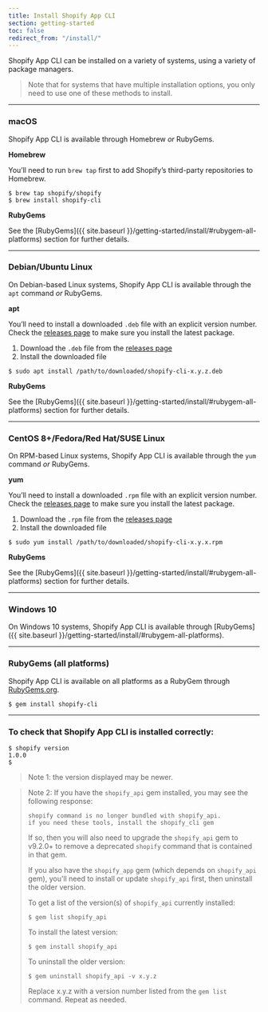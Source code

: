 ```yaml
---
title: Install Shopify App CLI
section: getting-started
toc: false
redirect_from: "/install/"
---
```


Shopify App CLI can be installed on a variety of systems, using a variety of package managers.
> Note that for systems that have multiple installation options, you only need to use one of these methods to install.

---
### macOS

Shopify App CLI is available through Homebrew _or_ RubyGems.

**Homebrew**

You’ll need to run `brew tap` first to add Shopify’s third-party repositories to Homebrew.

```console
$ brew tap shopify/shopify
$ brew install shopify-cli
```

**RubyGems**

See the [RubyGems]({{ site.baseurl }}/getting-started/install/#rubygem-all-platforms) section for further details.

---

### Debian/Ubuntu Linux

On Debian-based Linux systems, Shopify App CLI is available through the `apt` command _or_ RubyGems.

**apt**

You’ll need to install a downloaded `.deb` file with an explicit version number. Check the [releases page](https://github.com/Shopify/shopify-app-cli/releases) to make sure you install the latest package.

1. Download the `.deb` file from the [releases page](https://github.com/Shopify/shopify-app-cli/releases)
1. Install the downloaded file
```console
$ sudo apt install /path/to/downloaded/shopify-cli-x.y.z.deb
```

**RubyGems**

See the [RubyGems]({{ site.baseurl }}/getting-started/install/#rubygem-all-platforms) section for further details.

---

### CentOS 8+/Fedora/Red Hat/SUSE Linux

On RPM-based Linux systems, Shopify App CLI is available through the `yum` command _or_ RubyGems.

**yum**

You’ll need to install a downloaded `.rpm` file with an explicit version number. Check the [releases page](https://github.com/Shopify/shopify-app-cli/releases) to make sure you install the latest package.

1. Download the `.rpm` file from the [releases page](https://github.com/Shopify/shopify-app-cli/releases)
1. Install the downloaded file
```console
$ sudo yum install /path/to/downloaded/shopify-cli-x.y.x.rpm
```

**RubyGems**

See the [RubyGems]({{ site.baseurl }}/getting-started/install/#rubygem-all-platforms) section for further details.

---

### Windows 10

On Windows 10 systems, Shopify App CLI is available through [RubyGems]({{ site.baseurl }}/getting-started/install/#rubygem-all-platforms).

---

### RubyGems (all platforms)

Shopify App CLI is available on all platforms as a RubyGem through [RubyGems.org](https://rubygems.org/).

```console
$ gem install shopify-cli
```

---

### To check that Shopify App CLI is installed correctly:

```console
$ shopify version
1.0.0
$
```

> Note 1: the version displayed may be newer.

> Note 2: If you have the `shopify_api` gem installed, you may see the following response:
> ```console
> shopify command is no longer bundled with shopify_api.
> if you need these tools, install the shopify_cli gem
> ```
> 
> If so, then you will also need to upgrade the `shopify_api` gem to v9.2.0+ to remove a deprecated `shopify` command that is contained in that gem.
>
> If you also have the `shopify_app` gem (which depends on `shopify_api` gem), you'll need to install or update `shopify_api` first, then uninstall the older version.
> 
> To get a list of the version(s) of `shopify_api` currently installed:
> ```console
> $ gem list shopify_api
> ```
> 
> To install the latest version:
> ```console
> $ gem install shopify_api
> ```
> 
> To uninstall the older version:
> ```console
> $ gem uninstall shopify_api -v x.y.z
> ```
> Replace x.y.z with a version number listed from the `gem list` command.  Repeat as needed.
